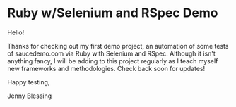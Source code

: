 # Ruby w/Selenium and RSpec Demo


Hello!

Thanks for checking out my first demo project, an automation of some tests of saucedemo.com via Ruby with Selenium and RSpec. Although it isn't anything fancy, I will be adding to this project regularly as I teach myself new frameworks and methodologies. Check back soon for updates!

Happy testing,

Jenny Blessing
